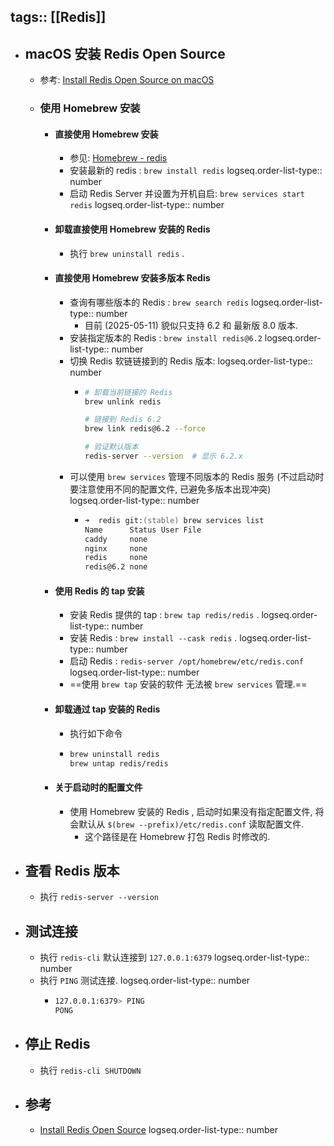 tags:: [[Redis]]
---

- ## macOS 安装 Redis Open Source
	- 参考: [Install Redis Open Source on macOS](https://redis.io/docs/latest/operate/oss_and_stack/install/install-stack/homebrew/)
	- ### 使用 Homebrew 安装
		- #### 直接使用 Homebrew 安装
			- 参见: [Homebrew - redis](https://formulae.brew.sh/formula/redis)
			- 安装最新的 redis : `brew install redis`
			  logseq.order-list-type:: number
			- 启动 Redis Server 并设置为开机自启: `brew services start redis`
			  logseq.order-list-type:: number
		- #### 卸载直接使用 Homebrew 安装的 Redis
			- 执行 `brew uninstall redis` .
		- #### 直接使用 Homebrew 安装多版本 Redis
			- 查询有哪些版本的 Redis : `brew search redis`
			  logseq.order-list-type:: number
				- 目前 (2025-05-11) 貌似只支持 6.2 和 最新版 8.0 版本.
			- 安装指定版本的 Redis : `brew install redis@6.2`
			  logseq.order-list-type:: number
			- 切换 Redis 软链链接到的 Redis 版本: 
			  logseq.order-list-type:: number
				- ``` zsh
				  # 卸载当前链接的 Redis
				  brew unlink redis
				  
				  # 链接到 Redis 6.2
				  brew link redis@6.2 --force
				  
				  # 验证默认版本
				  redis-server --version  # 显示 6.2.x
				  ```
			- 可以使用 `brew services` 管理不同版本的  Redis 服务 (不过启动时要注意使用不同的配置文件, 已避免多版本出现冲突)
			  logseq.order-list-type:: number
				- ``` zsh
				  ➜  redis git:(stable) brew services list
				  Name      Status User File
				  caddy     none        
				  nginx     none        
				  redis     none        
				  redis@6.2 none  
				  ```
		- #### 使用 Redis 的 tap 安装
			- 安装 Redis 提供的 tap : `brew tap redis/redis` .
			  logseq.order-list-type:: number
			- 安装 Redis : `brew install --cask redis` .
			  logseq.order-list-type:: number
			- 启动 Redis : `redis-server /opt/homebrew/etc/redis.conf`
			  logseq.order-list-type:: number
			- ==使用 `brew tap` 安装的软件 无法被 `brew services` 管理.==
		- #### 卸载通过 tap 安装的 Redis
			- 执行如下命令
			- ``` zsh
			  brew uninstall redis
			  brew untap redis/redis
			  ```
		- #### 关于启动时的配置文件
			- 使用 Homebrew 安装的 Redis , 启动时如果没有指定配置文件, 将会默认从 `$(brew --prefix)/etc/redis.conf` 读取配置文件.
				- 这个路径是在 Homebrew 打包 Redis 时修改的.
- ## 查看 Redis 版本
	- 执行 `redis-server --version`
- ## 测试连接
	- 执行 `redis-cli` 默认连接到 `127.0.0.1:6379`
	  logseq.order-list-type:: number
	- 执行 `PING` 测试连接.
	  logseq.order-list-type:: number
		- ``` zsh
		  127.0.0.1:6379> PING
		  PONG
		  ```
- ## 停止 Redis
	- 执行 `redis-cli SHUTDOWN`
- ## 参考
	- [Install Redis Open Source](https://redis.io/docs/latest/operate/oss_and_stack/install/install-stack/)
	  logseq.order-list-type:: number